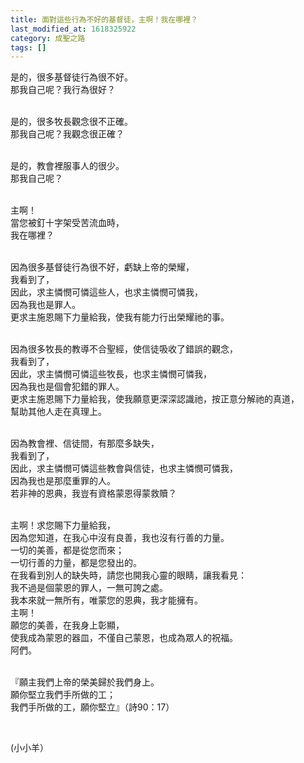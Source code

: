 ```yaml
---
title: 面對這些行為不好的基督徒，主啊！我在哪裡？
last_modified_at: 1618325922
category: 成聖之路
tags: []
---
```


<p>是的，很多基督徒行為很不好。<br>
那我自己呢？我行為很好？</p>

<p><br>
是的，很多牧長觀念很不正確。<br>
那我自己呢？我觀念很正確？</p>

<p><br>
是的，教會裡服事人的很少。<br>
那我自己呢？</p>

<p><br>
主啊！<br>
當您被釘十字架受苦流血時，<br>
我在哪裡？</p>

<p><br>
因為很多基督徒行為很不好，虧缺上帝的榮耀，<br>
我看到了，<br>
因此，求主憐憫可憐這些人，也求主憐憫可憐我，<br>
因為我也是罪人。<br>
更求主施恩賜下力量給我，使我有能力行出榮耀祂的事。</p>

<p><br>
因為很多牧長的教導不合聖經，使信徒吸收了錯誤的觀念，<br>
我看到了，<br>
因此，求主憐憫可憐這些牧長，也求主憐憫可憐我，<br>
因為我也是個會犯錯的罪人。<br>
更求主施恩賜下力量給我，使我願意更深深認識祂，按正意分解祂的真道，<br>
幫助其他人走在真理上。</p>

<p><br>
因為教會裡、信徒間，有那麼多缺失，<br>
我看到了，<br>
因此，求主憐憫可憐這些教會與信徒，也求主憐憫可憐我，<br>
因為我也是那麼重罪的人。<br>
若非神的恩典，我豈有資格蒙恩得蒙救贖？</p>

<p><br>
主啊！求您賜下力量給我，<br>
因為您知道，在我心中沒有良善，我也沒有行善的力量。<br>
一切的美善，都是從您而來；<br>
一切行善的力量，都是您發出的。<br>
在我看到別人的缺失時，請您也開我心靈的眼睛，讓我看見：<br>
我不過是個蒙恩的罪人，一無可誇之處。<br>
我本來就一無所有，唯蒙您的恩典，我才能擁有。<br>
主啊！<br>
願您的美善，在我身上彰顯，<br>
使我成為蒙恩的器皿，不僅自己蒙恩，也成為眾人的祝福。<br>
阿們。</p>

<p><br>
『願主我們上帝的榮美歸於我們身上。<br>
願你堅立我們手所做的工；<br>
我們手所做的工，願你堅立』（詩90：17）</p>

<p>&nbsp;</p>

<p>(小小羊）</p>


